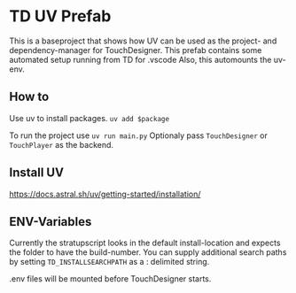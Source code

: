 # TD UV Prefab
This is a baseproject that shows how UV can be used as the project- and dependency-manager for TouchDesigner.
This prefab contains some automated setup running from TD for .vscode
Also, this automounts the uv-env. 

## How to
Use uv to install packages.
```uv add $package```


To run the project use ```uv run main.py```
Optionaly pass ```TouchDesigner``` or ```TouchPlayer``` as the backend.

## Install UV
https://docs.astral.sh/uv/getting-started/installation/

## ENV-Variables
Currently the stratupscript looks in the default install-location and expects the folder to have the build-number. 
You can supply additional search paths by setting ```TD_INSTALLSEARCHPATH``` as a : delimited string. 

.env files will be mounted before TouchDesigner starts.

